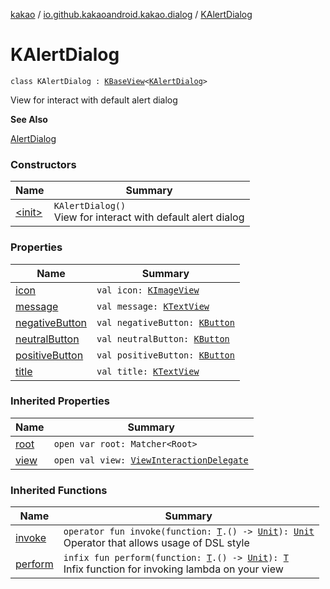 [kakao](../../index.md) / [io.github.kakaoandroid.kakao.dialog](../index.md) / [KAlertDialog](./index.md)

# KAlertDialog

`class KAlertDialog : `[`KBaseView`](../../io.github.kakaoandroid.kakao.common.views/-k-base-view/index.md)`<`[`KAlertDialog`](./index.md)`>`

View for interact with default alert dialog

**See Also**

[AlertDialog](https://developer.android.com/reference/android/app/AlertDialog.html)

### Constructors

| Name | Summary |
|---|---|
| [&lt;init&gt;](-init-.md) | `KAlertDialog()`<br>View for interact with default alert dialog |

### Properties

| Name | Summary |
|---|---|
| [icon](icon.md) | `val icon: `[`KImageView`](../../io.github.kakaoandroid.kakao.image/-k-image-view/index.md) |
| [message](message.md) | `val message: `[`KTextView`](../../io.github.kakaoandroid.kakao.text/-k-text-view/index.md) |
| [negativeButton](negative-button.md) | `val negativeButton: `[`KButton`](../../io.github.kakaoandroid.kakao.text/-k-button/index.md) |
| [neutralButton](neutral-button.md) | `val neutralButton: `[`KButton`](../../io.github.kakaoandroid.kakao.text/-k-button/index.md) |
| [positiveButton](positive-button.md) | `val positiveButton: `[`KButton`](../../io.github.kakaoandroid.kakao.text/-k-button/index.md) |
| [title](title.md) | `val title: `[`KTextView`](../../io.github.kakaoandroid.kakao.text/-k-text-view/index.md) |

### Inherited Properties

| Name | Summary |
|---|---|
| [root](../../io.github.kakaoandroid.kakao.common.views/-k-base-view/root.md) | `open var root: Matcher<Root>` |
| [view](../../io.github.kakaoandroid.kakao.common.views/-k-base-view/view.md) | `open val view: `[`ViewInteractionDelegate`](../../io.github.kakaoandroid.kakao.delegate/-view-interaction-delegate/index.md) |

### Inherited Functions

| Name | Summary |
|---|---|
| [invoke](../../io.github.kakaoandroid.kakao.common.views/-k-base-view/invoke.md) | `operator fun invoke(function: `[`T`](../../io.github.kakaoandroid.kakao.common.views/-k-base-view/index.md#T)`.() -> `[`Unit`](https://kotlinlang.org/api/latest/jvm/stdlib/kotlin/-unit/index.html)`): `[`Unit`](https://kotlinlang.org/api/latest/jvm/stdlib/kotlin/-unit/index.html)<br>Operator that allows usage of DSL style |
| [perform](../../io.github.kakaoandroid.kakao.common.views/-k-base-view/perform.md) | `infix fun perform(function: `[`T`](../../io.github.kakaoandroid.kakao.common.views/-k-base-view/index.md#T)`.() -> `[`Unit`](https://kotlinlang.org/api/latest/jvm/stdlib/kotlin/-unit/index.html)`): `[`T`](../../io.github.kakaoandroid.kakao.common.views/-k-base-view/index.md#T)<br>Infix function for invoking lambda on your view |
